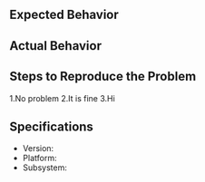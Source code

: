## Expected Behavior


## Actual Behavior


## Steps to Reproduce the Problem

  1.No problem
  2.It is fine
  3.Hi

## Specifications

  - Version:
  - Platform:
  - Subsystem:
